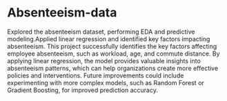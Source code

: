 # Absenteeism-data
Explored the absenteeism dataset, performing EDA and predictive modeling.Applied linear regression and identified key factors impacting absenteeism.
This project successfully identifies the key factors affecting employee absenteeism, such as workload, age, and commute distance. By applying linear regression, the model provides valuable insights into absenteeism patterns, which can help organizations create more effective policies and interventions. Future improvements could include experimenting with more complex models, such as Random Forest or Gradient Boosting, for improved prediction accuracy.
